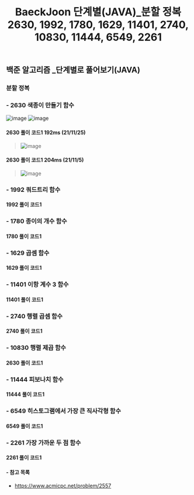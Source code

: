 ﻿---
layout: single
title: "BaeckJoon 단계별(JAVA)_분할 정복 2630, 1992, 1780, 1629, 11401, 2740, 10830, 11444, 6549, 2261"
read_time: true
categories: 
 - BaeckJoon 
tags: 
 - Algorithm
 - BaeckJoon 
last_modified_at: '2021-10-18 23:43:00 +0800'
toc: true
toc_sticky: true
toc_label: 목차
---
## 백준 알고리즘 _단계별로 풀어보기(JAVA)
### 분할 정복
### - 2630 색종이 만들기 함수
![image](https://user-images.githubusercontent.com/66898243/143462922-2a83dc82-23e1-4d0b-ba3c-44d519ea5ac2.png)
![image](https://user-images.githubusercontent.com/66898243/143462968-4ca41040-a778-488e-b251-ce27a071805b.png)

#### 2630 풀이 코드1 192ms (21/11/25)
>   ![image](https://user-images.githubusercontent.com/66898243/143462802-0f00277a-9947-42f7-9b6d-e6d4f7ebaa55.png)

#### 2630 풀이 코드1 204ms (21/11/5)
> ![image](https://user-images.githubusercontent.com/66898243/143599436-1a5a2521-5ad2-4437-b39c-ab5b8c59d85f.png)

### - 1992 쿼드트리 함수

#### 1992 풀이 코드1 
> 
### - 1780 종이의 개수 함수

#### 1780 풀이 코드1
> 
### - 1629 곱셈 함수

#### 1629 풀이 코드1
> 
### - 11401 이항 계수 3 함수

#### 11401 풀이 코드1 
> 
### - 2740 행렬 곱셈 함수

#### 2740 풀이 코드1
> 
### - 10830 행렬 제곱 함수

#### 2630 풀이 코드1
>
### - 11444 피보나치 함수

#### 11444 풀이 코드1
>
### - 6549 히스토그램에서 가장 큰 직사각형 함수

#### 6549 풀이 코드1
>
### - 2261 가장 가까운 두 점 함수

#### 2261 풀이 코드1
>


#### - 참고 목록
- https://www.acmicpc.net/problem/2557